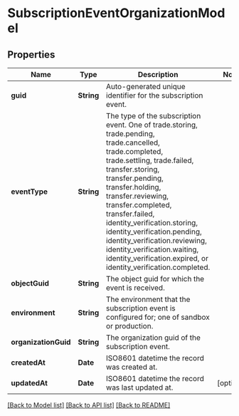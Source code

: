 # SubscriptionEventOrganizationModel

## Properties
Name | Type | Description | Notes
------------ | ------------- | ------------- | -------------
**guid** | **String** | Auto-generated unique identifier for the subscription event. | 
**eventType** | **String** | The type of the subscription event. One of trade.storing, trade.pending, trade.cancelled, trade.completed, trade.settling, trade.failed, transfer.storing, transfer.pending, transfer.holding, transfer.reviewing, transfer.completed, transfer.failed, identity_verification.storing, identity_verification.pending, identity_verification.reviewing, identity_verification.waiting, identity_verification.expired, or identity_verification.completed. | 
**objectGuid** | **String** | The object guid for which the event is received. | 
**environment** | **String** | The environment that the subscription event is configured for; one of sandbox or production. | 
**organizationGuid** | **String** | The organization guid of the subscription event. | 
**createdAt** | **Date** | ISO8601 datetime the record was created at. | 
**updatedAt** | **Date** | ISO8601 datetime the record was last updated at. | [optional] 

[[Back to Model list]](../README.md#documentation-for-models) [[Back to API list]](../README.md#documentation-for-api-endpoints) [[Back to README]](../README.md)


